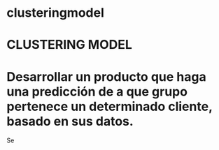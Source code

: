 # clusteringmodel
# CLUSTERING MODEL
# Desarrollar un producto que haga una predicción de a que grupo pertenece un determinado cliente, basado en sus datos.
Se 
